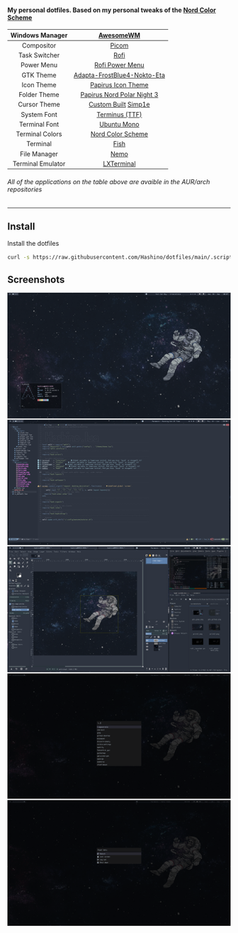 #### My personal dotfiles. Based on my personal tweaks of the [Nord Color Scheme](https://www.nordtheme.com/docs/colors-and-palettes)


| Windows Manager | [AwesomeWM](https://awesomewm.org/) | 
| :---:   | :---: | 
| Compositor | [Picom](https://github.com/yshui/picom) |
| Task Switcher | [Rofi](https://github.com/davatorium/rofi) | 
| Power Menu | [Rofi Power Menu](https://github.com/jluttine/rofi-power-menu) | 
| GTK Theme | [Adapta-FrostBlue4-Nokto-Eta](https://github.com/Adapta-Projects/Adapta-Nord) | 
| Icon Theme | [Papirus Icon Theme](https://github.com/PapirusDevelopmentTeam/papirus-icon-theme) |
| Folder Theme | [Papirus Nord Polar Night 3](https://github.com/Adapta-Projects/Papirus-Nord) |
| Cursor Theme | [Custom Built](https://gitlab.com/zoli111/cursor-generator) [Simp1e](https://www.pling.com/p/1405210) |
| System Font | [Terminus (TTF)](http://terminus-font.sourceforge.net/) |
| Terminal Font | [Ubuntu Mono](https://design.ubuntu.com/font/) |
| Terminal Colors | [Nord Color Scheme](https://www.nordtheme.com/ports) |
| Terminal | [Fish](https://github.com/fish-shell/fish-shell) |
| File Manager | [Nemo](https://github.com/linuxmint/nemo) |
| Terminal Emulator | [LXTerminal](https://github.com/lxde/lxterminal) |

###### All of the applications on the table above are avaible in the AUR/arch repositories

---
## Install

Install the dotfiles
```bash
curl -s https://raw.githubusercontent.com/Hashino/dotfiles/main/.scripts/install_dotfiles.sh | bash
```

## Screenshots
![simple bg](screenshots/print1.png)
![vim](screenshots/print2.png)
![gtk](screenshots/print3.png)
![rofi laucher](screenshots/rofi_launcher.png)
![rofi power-menu](screenshots/rofi_power-menu.png)
